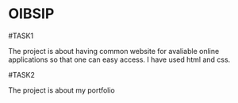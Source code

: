 # OIBSIP
#TASK1

The project is about having common website for avaliable online applications so that one can easy access. I have used html and css.

#TASK2

The project is about my portfolio


